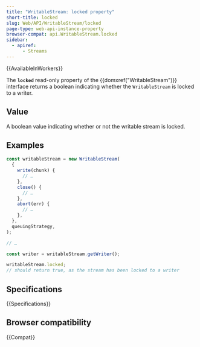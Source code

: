 ```yaml
---
title: "WritableStream: locked property"
short-title: locked
slug: Web/API/WritableStream/locked
page-type: web-api-instance-property
browser-compat: api.WritableStream.locked
sidebar:
  - apiref:
      - Streams
---
```


{{AvailableInWorkers}}

The **`locked`** read-only property of the {{domxref("WritableStream")}} interface returns a boolean indicating whether the `WritableStream` is locked to a writer.

## Value

A boolean value indicating whether or not the writable stream is locked.

## Examples

```js
const writableStream = new WritableStream(
  {
    write(chunk) {
      // …
    },
    close() {
      // …
    },
    abort(err) {
      // …
    },
  },
  queuingStrategy,
);

// …

const writer = writableStream.getWriter();

writableStream.locked;
// should return true, as the stream has been locked to a writer
```

## Specifications

{{Specifications}}

## Browser compatibility

{{Compat}}
